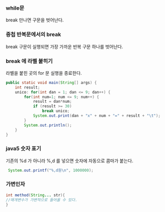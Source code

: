 ### while문
break 만나면 구문을 벗어난다.
### 중첩 반복문에서의 break
break 구문이 실행되면 가장 가까운 반복 구문 하나를 벗어난다.
### break 에 라벨 붙히기
라벨을 붙힌 곳의 for 문 실행을 종료한다.
```java
public static void main(String[] args) {
    int result;
    unico: for(int dan = 1; dan <= 9; dan++) {
        for(int num=1; num <= 9; num++) {
            result = dan*num;
            if (result >= 30)
                break unico;
            System.out.print(dan + "x" + num + "=" + result + "\t");
        }
        System.out.println();
    }		
}
```
### java5 숫자 표기
기존의 %d 가 아니라 %,d 를 넣으면 숫자에 자동으로 콤마가 붙는다.
```java
 System.out.printf("%,d원\n", 1000000);
```

### 가변인자
```java
int method(String... str){
//매개변수가 가변적으로 들어올 수 있다.
}
```
